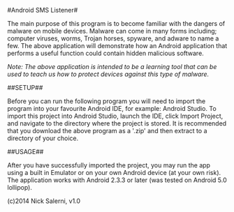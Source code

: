#Android SMS Listener#

The main purpose of this program is to become familiar with the dangers of malware on mobile devices. Malware can come in many forms including; computer viruses, worms, Trojan horses, spyware, and adware to name a few. The above application will demonstrate how an Android application that performs a useful function could contain hidden malicious software.

*Note: The above application is intended to be a learning tool that can be used to teach us how to protect devices against this type of malware.*

##SETUP##

Before you can run the following program you will need to import the program into your favourite Android IDE, for example: Android Studio. To import this project into Android Studio, launch the IDE, click Import Project, and navigate to the directory where the project is stored. It is recommended that you download the above program as a '.zip' and then extract to a directory of your choice.

##USAGE##

After you have successfully imported the project, you may run the app using a built in Emulator or on your own Android device (at your own risk). The application works with Android 2.3.3 or later (was tested on Android 5.0 lollipop).

(c)2014 Nick Salerni, v1.0
